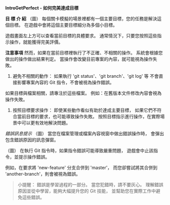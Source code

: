 **IntroGetPerfect - 如何完美達成目標**

**目 標 介 紹**
（圖）
每個關卡模擬的場景裡都有一個主要目標，您的任務是解決這個目標。
在遊戲中會將這個主要目標細分為多個小目標。

遊戲畫面左上方可以查看當前目標的具體要求。
通常情況下，只要您按照這些指示操作，就能獲得完美評價。


**注意事項**
然而，如果在當前目標裡執行了不正確、不相關的操作。
系統會根據您做出的操作做出結果判定。
當操作會改變目前專案的內容，就可能視為操作失敗。

1. 避免不相關的動作：
如果執行 'git status'、'git branch'、'git log' 等
不會直接影響專案內容的 Git 指令，不會被視為操作錯誤。

如果目標與檔案相關，請專注於這些檔案。
例如：在舊版本文件修改內容會視為操作失敗。

1. 按照目標要求操作：
即使某些動作看似有助於達成主要目標，
如果它們不符合當前目標的要求，也可能導致操作失敗。
按照目標指示進行操作，在實際場景中可以更有效地解決問題。

*錯誤訊息提示*
（圖）
當您在檔案管理或檔案內容視窗中做出錯誤操作時，
會彈出包含錯誤原因的訊息彈窗。

（圖）
在執行 Git 指令時，如果指令錯誤可能導致嚴重問題，
遊戲會中止該指令，並提示操作錯誤。

例如，在要求將 'new-feature' 分支合併到 'master'，
而您卻嘗試將其合併到 'another-branch'，則會被視為錯誤。

>小提醒：
錯誤是學習過程的一部分。
當您犯錯時，請不要灰心。
理解錯誤原因並從中學習，能夠大幅提升您的 Git 技能，
並幫助您在實際工作中避免這些錯誤。